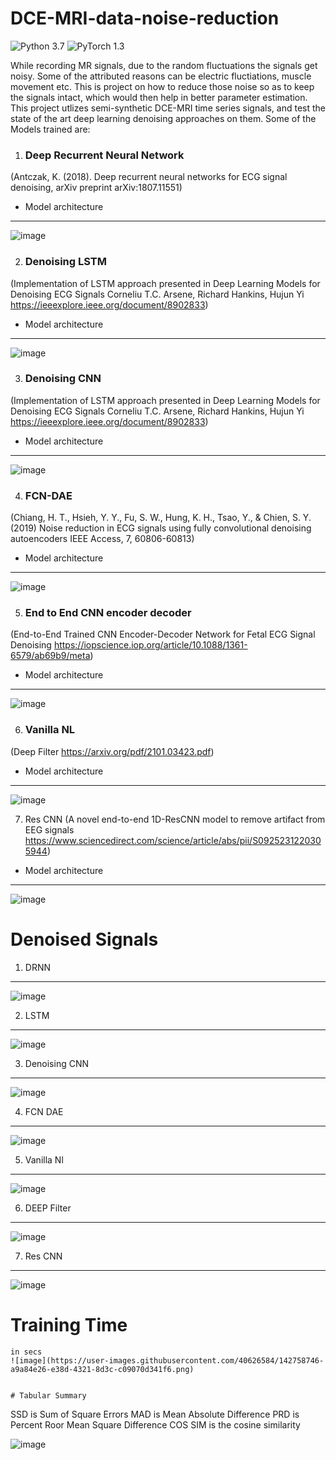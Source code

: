 # DCE-MRI-data-noise-reduction
![Python 3.7](https://img.shields.io/badge/python-3.7-green.svg)
![PyTorch 1.3](https://img.shields.io/badge/pytorch-1.3-green.svg)

While recording MR signals, due to the random fluctuations the signals get noisy. Some of the attributed reasons can be electric fluctiations, muscle movement etc. This is project on how to reduce those noise so as to keep the signals intact, which would then help in better parameter estimation.
This project utlizes semi-synthetic DCE-MRI time series signals, and test the state of the art deep learning denoising approaches on them.
Some of the Models trained are:

1. ### Deep Recurrent Neural Network
 (Antczak, K. (2018). Deep recurrent neural networks for ECG signal denoising, arXiv preprint arXiv:1807.11551)
- Model architecture
- ---
![image](https://user-images.githubusercontent.com/40626584/142758299-abeeda53-9029-4e1c-aa71-38df030622e0.png)


2. ### Denoising LSTM
(Implementation of LSTM approach presented in Deep Learning Models for Denoising ECG Signals Corneliu T.C. Arsene, Richard Hankins, Hujun Yi https://ieeexplore.ieee.org/document/8902833)
- Model architecture
- ---
![image](https://user-images.githubusercontent.com/40626584/142758312-638237ba-3bde-424a-a6f3-f280c8460301.png)


3. ### Denoising CNN
(Implementation of LSTM approach presented in Deep Learning Models for Denoising ECG Signals Corneliu T.C. Arsene, Richard Hankins, Hujun Yi https://ieeexplore.ieee.org/document/8902833)
- Model architecture
- ---
![image](https://user-images.githubusercontent.com/40626584/142758327-46beb5b6-9170-4128-9b95-c4f620147f16.png)


4. ### FCN-DAE
(Chiang, H. T., Hsieh, Y. Y., Fu, S. W., Hung, K. H., Tsao, Y., & Chien, S. Y. (2019) Noise reduction in ECG signals using fully convolutional denoising autoencoders IEEE Access, 7, 60806-60813)
- Model architecture
- ---
![image](https://user-images.githubusercontent.com/40626584/142758343-4b1862b5-4c29-4dd2-9861-85df5568ba7a.png)


5. ### End to End CNN encoder decoder
(End-to-End Trained CNN Encoder-Decoder Network for Fetal ECG Signal Denoising https://iopscience.iop.org/article/10.1088/1361-6579/ab69b9/meta)
- Model architecture
- ---
![image](https://user-images.githubusercontent.com/40626584/142758365-148f4782-3bbc-4394-8aeb-5b23730b491d.png)


6. ### Vanilla NL
(Deep Filter https://arxiv.org/pdf/2101.03423.pdf)
- Model architecture
- ---
![image](https://user-images.githubusercontent.com/40626584/142758375-2333b86f-bfe4-4751-8ecd-2afdaf6f72e1.png)

7. Res CNN
(A novel end-to-end 1D-ResCNN model to remove artifact from EEG signals https://www.sciencedirect.com/science/article/abs/pii/S0925231220305944)
- Model architecture
- ---
![image](https://user-images.githubusercontent.com/40626584/142758388-813ab8ed-543b-425c-8285-70c85ec0141c.png)

# Denoised Signals
1. DRNN
---
![image](https://user-images.githubusercontent.com/40626584/142758723-b946d541-de96-4072-82b7-d145b904c5e4.png)

2. LSTM
---
![image](https://user-images.githubusercontent.com/40626584/142758707-4ea3da42-b9a9-4514-819c-af916ffa6897.png)

3. Denoising CNN
---
![image](https://user-images.githubusercontent.com/40626584/142758697-cd331fb8-e022-4a71-801d-e48aff17b46a.png)

4. FCN DAE
---
![image](https://user-images.githubusercontent.com/40626584/142758693-bf13b5b9-e228-4e9b-af63-f4631cba9d14.png)

5. Vanilla Nl
---
![image](https://user-images.githubusercontent.com/40626584/142758679-bc066dd0-112e-478d-8d43-084000e186cf.png)


6. DEEP Filter
---
![image](https://user-images.githubusercontent.com/40626584/142758668-68ba21f0-06f5-4e88-abb7-33de983d4994.png)

7. Res CNN
---
![image](https://user-images.githubusercontent.com/40626584/142758658-016f0f3b-46ca-42b2-b36c-a5d92cae0e20.png)

# Training Time
```
in secs
![image](https://user-images.githubusercontent.com/40626584/142758746-a9a84e26-e38d-4321-8d3c-c09070d341f6.png)


# Tabular Summary
```
SSD is Sum of Square Errors
MAD is Mean Absolute Difference
PRD is Percent Roor Mean Square Difference
COS SIM is the cosine similarity

![image](https://user-images.githubusercontent.com/40626584/142758732-3f517252-75e5-48a8-af8f-cb9ade47627c.png)



